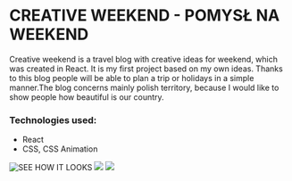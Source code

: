 
# CREATIVE WEEKEND - POMYSŁ NA WEEKEND

Creative weekend is a travel blog with creative ideas for weekend, which was created in React. It is my first project based on my own ideas. Thanks to this blog people will be able to plan a trip or holidays in a simple manner.The blog concerns mainly polish territory, because I would like to show people how beautiful is our country.


### Technologies used:
* React
* CSS, CSS Animation

![SEE HOW IT LOOKS](.././images/creative.png) 
![](.././images/poznan.png) 
![](.././images/oNas.png) 










































 





